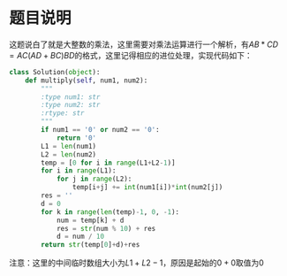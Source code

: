 # 题目说明

这题说白了就是大整数的乘法，这里需要对乘法运算进行一个解析，有$AB * CD = AC(AD+BC)BD$的格式，这里记得相应的进位处理，实现代码如下：

```python
class Solution(object):
    def multiply(self, num1, num2):
        """
        :type num1: str
        :type num2: str
        :rtype: str
        """
        if num1 == '0' or num2 == '0':
            return '0'
        L1 = len(num1)
        L2 = len(num2)
        temp = [0 for i in range(L1+L2-1)]
        for i in range(L1):
            for j in range(L2):
                temp[i+j] += int(num1[i])*int(num2[j])
        res = ''
        d = 0
        for k in range(len(temp)-1, 0, -1):
            num = temp[k] + d
            res = str(num % 10) + res
            d = num / 10
        return str(temp[0]+d)+res
```

注意：这里的中间临时数组大小为$L1+L2-1$，原因是起始的$0+0$取值为0